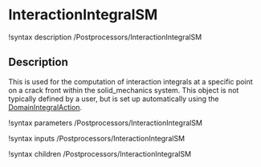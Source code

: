 # InteractionIntegralSM

!syntax description /Postprocessors/InteractionIntegralSM

## Description

This is used for the computation of interaction integrals at a specific point on a crack front within the solid_mechanics system. This object is not typically defined by a user, but is set up automatically using the [DomainIntegralAction](/DomainIntegralAction.md).

!syntax parameters /Postprocessors/InteractionIntegralSM

!syntax inputs /Postprocessors/InteractionIntegralSM

!syntax children /Postprocessors/InteractionIntegralSM
